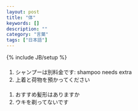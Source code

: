 ```yaml
---
layout: post
title: "体"
keywords: []
description: ""
category: "言葉"
tags: ["日本語"]
---
```

{% include JB/setup %}


####
1. シャンプーは別料金です: shampoo needs extra
2. 上着と荷物を預かってください


####
1. おすすめ髪形はありますか
2. ウキを剃ってないです
